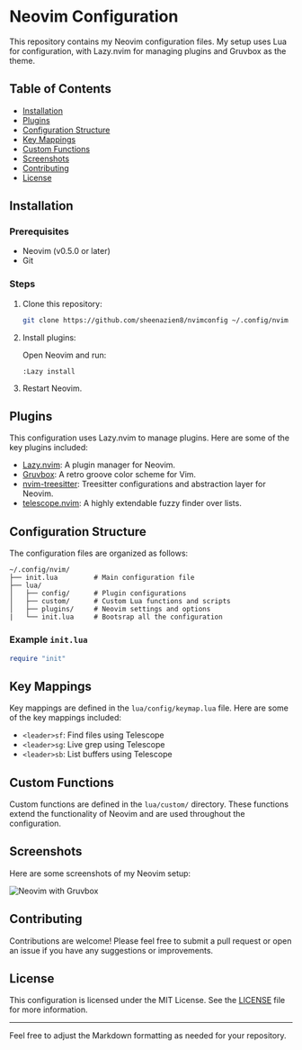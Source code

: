 # Neovim Configuration

This repository contains my Neovim configuration files. My setup uses Lua for configuration, with Lazy.nvim for managing plugins and Gruvbox as the theme.

## Table of Contents

- [Installation](#installation)
- [Plugins](#plugins)
- [Configuration Structure](#configuration-structure)
- [Key Mappings](#key-mappings)
- [Custom Functions](#custom-functions)
- [Screenshots](#screenshots)
- [Contributing](#contributing)
- [License](#license)

## Installation

### Prerequisites

- Neovim (v0.5.0 or later)
- Git

### Steps

1. Clone this repository:
   
   ```sh
   git clone https://github.com/sheenazien8/nvimconfig ~/.config/nvim
   ```

2. Install plugins:

   Open Neovim and run:

   ```vim
   :Lazy install
   ```

3. Restart Neovim.

## Plugins

This configuration uses Lazy.nvim to manage plugins. Here are some of the key plugins included:

- [Lazy.nvim](https://github.com/folke/lazy.nvim): A plugin manager for Neovim.
- [Gruvbox](https://github.com/ellisonleao/gruvbox.nvim): A retro groove color scheme for Vim.
- [nvim-treesitter](https://github.com/nvim-treesitter/nvim-treesitter): Treesitter configurations and abstraction layer for Neovim.
- [telescope.nvim](https://github.com/nvim-telescope/telescope.nvim): A highly extendable fuzzy finder over lists.

## Configuration Structure

The configuration files are organized as follows:

```
~/.config/nvim/
├── init.lua         # Main configuration file
├── lua/
│   ├── config/      # Plugin configurations
│   ├── custom/      # Custom Lua functions and scripts
│   ├── plugins/     # Neovim settings and options
|   └── init.lua     # Bootsrap all the configuration
```

### Example `init.lua`

```lua
require "init"
```

## Key Mappings

Key mappings are defined in the `lua/config/keymap.lua` file. Here are some of the key mappings included:

- `<leader>sf`: Find files using Telescope
- `<leader>sg`: Live grep using Telescope
- `<leader>sb`: List buffers using Telescope

## Custom Functions

Custom functions are defined in the `lua/custom/` directory. These functions extend the functionality of Neovim and are used throughout the configuration.

## Screenshots

Here are some screenshots of my Neovim setup:

![Neovim with Gruvbox](https://github.com/sheenazien8/nvimconfig/assets/37477023/9e858360-6e64-4cb2-ae28-9f57f62464c8)

## Contributing

Contributions are welcome! Please feel free to submit a pull request or open an issue if you have any suggestions or improvements.

## License

This configuration is licensed under the MIT License. See the [LICENSE](LICENSE) file for more information.

---

Feel free to adjust the Markdown formatting as needed for your repository.
